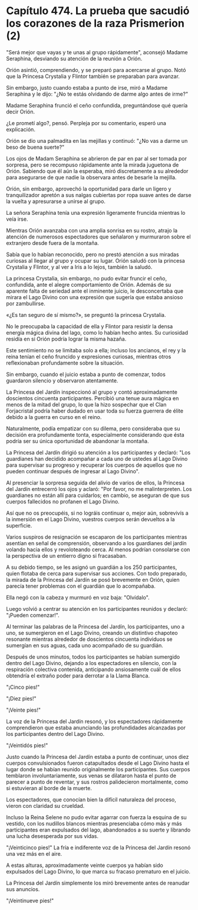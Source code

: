 
# Capítulo 474. La prueba que sacudió los corazones de la raza Prismerion (2)


"Será mejor que vayas y te unas al grupo rápidamente", aconsejó Madame Seraphina, desviando su atención de la reunión a Orión.

Orión asintió, comprendiendo, y se preparó para acercarse al grupo. Notó que la Princesa Crystalia y Flintor también se preparaban para avanzar.

Sin embargo, justo cuando estaba a punto de irse, miró a Madame Seraphina y le dijo: "¿No te estás olvidando de darme algo antes de irme?"

Madame Seraphina frunció el ceño confundida, preguntándose qué quería decir Orión.

¿Le prometí algo?, pensó. Perpleja por su comentario, esperó una explicación.

Orión se dio una palmadita en las mejillas y continuó: "¿No vas a darme un beso de buena suerte?"

Los ojos de Madam Seraphina se abrieron de par en par al ser tomada por sorpresa, pero se recompuso rápidamente ante la mirada juguetona de Orión. Sabiendo que él aún la esperaba, miró discretamente a su alrededor para asegurarse de que nadie la observara antes de besarle la mejilla.

Orión, sin embargo, aprovechó la oportunidad para darle un ligero y tranquilizador apretón a sus nalgas cubiertas por ropa suave antes de darse la vuelta y apresurarse a unirse al grupo.

La señora Seraphina tenía una expresión ligeramente fruncida mientras lo veía irse.

Mientras Orión avanzaba con una amplia sonrisa en su rostro, atrajo la atención de numerosos espectadores que señalaron y murmuraron sobre el extranjero desde fuera de la montaña.

Sabía que lo habían reconocido, pero no prestó atención a sus miradas curiosas al llegar al grupo y ocupar su lugar. Orión saludó con la princesa Crystalia y Flintor, y al ver a Iris a lo lejos, también la saludó.

La princesa Crystalia, sin embargo, no pudo evitar fruncir el ceño, confundida, ante el alegre comportamiento de Orión. Además de su aparente falta de seriedad ante el inminente juicio, le desconcertaba que mirara el Lago Divino con una expresión que sugería que estaba ansioso por zambullirse.

«¿Es tan seguro de sí mismo?», se preguntó la princesa Crystalia.

No le preocupaba la capacidad de ella y Flintor para resistir la densa energía mágica divina del lago, como lo habían hecho antes. Su curiosidad residía en si Orión podría lograr la misma hazaña.

Este sentimiento no se limitaba solo a ella; incluso los ancianos, el rey y la reina tenían el ceño fruncido y expresiones curiosas, mientras otros reflexionaban profundamente sobre la situación.

Sin embargo, cuando el juicio estaba a punto de comenzar, todos guardaron silencio y observaron atentamente.

La Princesa del Jardín inspeccionó al grupo y contó aproximadamente doscientos cincuenta participantes. Percibió una tenue aura mágica en menos de la mitad del grupo, lo que la hizo sospechar que el Clan Forjacristal podría haber dudado en usar toda su fuerza guerrera de élite debido a la guerra en curso en el reino.

Naturalmente, podía empatizar con su dilema, pero consideraba que su decisión era profundamente tonta, especialmente considerando que ésta podría ser su única oportunidad de abandonar la montaña.

La Princesa del Jardín dirigió su atención a los participantes y declaró: "Los guardianes han decidido acompañar a cada uno de ustedes al Lago Divino para supervisar su progreso y recuperar los cuerpos de aquellos que no pueden continuar después de ingresar al Lago Divino".

Al presenciar la sorpresa seguida del alivio de varios de ellos, la Princesa del Jardín entrecerró los ojos y aclaró: "Por favor, no me malinterpreten. Los guardianes no están allí para cuidarlos; en cambio, se aseguran de que sus cuerpos fallecidos no profanen el Lago Divino.

Así que no os preocupéis, si no lográis continuar o, mejor aún, sobrevivís a la inmersión en el Lago Divino, vuestros cuerpos serán devueltos a la superficie.

Varios suspiros de resignación se escaparon de los participantes mientras asentían en señal de comprensión, observando a los guardianes del jardín volando hacia ellos y revoloteando cerca. Al menos podrían consolarse con la perspectiva de un entierro digno si fracasaban.

A su debido tiempo, se les asignó un guardián a los 250 participantes, quien flotaba de cerca para supervisar sus acciones. Con todo preparado, la mirada de la Princesa del Jardín se posó brevemente en Orión, quien parecía tener problemas con el guardián que lo acompañaba.

Ella negó con la cabeza y murmuró en voz baja: "Olvídalo".

Luego volvió a centrar su atención en los participantes reunidos y declaró: "¡Pueden comenzar!".

Al terminar las palabras de la Princesa del Jardín, los participantes, uno a uno, se sumergieron en el Lago Divino, creando un distintivo chapoteo resonante mientras alrededor de doscientos cincuenta individuos se sumergían en sus aguas, cada uno acompañado de su guardián.

Después de unos minutos, todos los participantes se habían sumergido dentro del Lago Divino, dejando a los espectadores en silencio, con la respiración colectiva contenida, anticipando ansiosamente cuál de ellos obtendría el extraño poder para derrotar a la Llama Blanca.

"¡Cinco pies!"

"¡Diez pies!"

"¡Veinte pies!"

La voz de la Princesa del Jardín resonó, y los espectadores rápidamente comprendieron que estaba anunciando las profundidades alcanzadas por los participantes dentro del Lago Divino.

"¡Veintidós pies!"

Justo cuando la Princesa del Jardín estaba a punto de continuar, unos diez cuerpos convulsionados fueron catapultados desde el Lago Divino hasta el lugar donde se habían reunido originalmente los participantes. Sus cuerpos temblaron involuntariamente, sus venas se dilataron hasta el punto de parecer a punto de reventar, y sus rostros palidecieron mortalmente, como si estuvieran al borde de la muerte.

Los espectadores, que conocían bien la difícil naturaleza del proceso, vieron con claridad su crueldad.

Incluso la Reina Selene no pudo evitar agarrar con fuerza la esquina de su vestido, con los nudillos blancos mientras presenciaba cómo más y más participantes eran expulsados del lago, abandonados a su suerte y librando una lucha desesperada por sus vidas.

"¡Veinticinco pies!" La fría e indiferente voz de la Princesa del Jardín resonó una vez más en el aire.

A estas alturas, aproximadamente veinte cuerpos ya habían sido expulsados del Lago Divino, lo que marca su fracaso prematuro en el juicio.

La Princesa del Jardín simplemente los miró brevemente antes de reanudar sus anuncios.

"¡Veintinueve pies!"